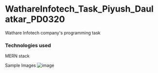 # WathareInfotech_Task_Piyush_Daulatkar_PD0320
Wathare Infotech company's programming task

### Technologies used
MERN stack

Sample Images
![image](https://github.com/PiyushDaulatkar/WathareInfotech_Task_Piyush_Daulatkar_PD0320/assets/141228456/3cffcf56-28d8-4ff6-a2a7-d6afc251466a)
